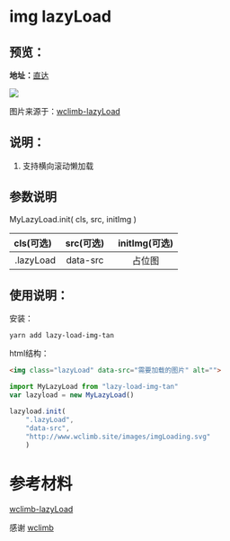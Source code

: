 
# img lazyLoad

## 预览：

**地址：**[直达](https://curtaintan.github.io/lazy-load-img-tan/build/index.html)

![](view.gif)

图片来源于：[wclimb-lazyLoad](https://github.com/wclimb/lazyLoad)

## 说明：
1. 支持横向滚动懒加载

## 参数说明

MyLazyLoad.init( cls, src, initImg )

| cls(可选)   | src(可选)    |  initImg(可选)  |
| :----: | :----:   | :----: |
| .lazyLoad | data-src   | 占位图  |


## 使用说明：

安装：
```
yarn add lazy-load-img-tan
```

html结构：
```html
<img class="lazyLoad" data-src="需要加载的图片" alt="">
```

```js
import MyLazyLoad from "lazy-load-img-tan"
var lazyload = new MyLazyLoad()

lazyload.init( 
    ".lazyLoad",
    "data-src",
    "http://www.wclimb.site/images/imgLoading.svg" 
    )
```

# 参考材料

[wclimb-lazyLoad](https://github.com/wclimb/lazyLoad)

感谢 [wclimb](http://www.wclimb.site)
